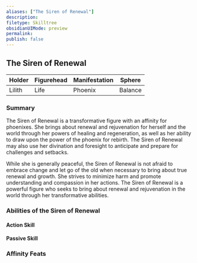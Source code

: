 ```yaml
---
aliases: ["The Siren of Renewal"]
description: 
filetype: Skilltree
obsidianUIMode: preview
permalink: 
publish: false
---
```


## The Siren of Renewal

| Holder | Figurehead | Manifestation | Sphere  |
|--------|------------|---------------|---------|
| Lilith | Life       | Phoenix       | Balance |

### Summary

The Siren of Renewal is a transformative figure with an affinity for phoenixes. She brings about renewal and rejuvenation for herself and the world through her powers of healing and regeneration, as well as her ability to draw upon the power of the phoenix for rebirth. The Siren of Renewal may also use her divination and foresight to anticipate and prepare for challenges and setbacks.

While she is generally peaceful, the Siren of Renewal is not afraid to embrace change and let go of the old when necessary to bring about true renewal and growth. She strives to minimize harm and promote understanding and compassion in her actions. The Siren of Renewal is a powerful figure who seeks to bring about renewal and rejuvenation in the world through her transformative abilities.

### Abilities of the Siren of Renewal

#### Action Skill

#### Passive Skill

### Affinity Feats
